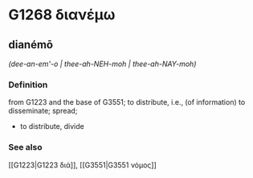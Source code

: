 # G1268 διανέμω

## dianémō

_(dee-an-em'-o | thee-ah-NEH-moh | thee-ah-NAY-moh)_

### Definition

from G1223 and the base of G3551; to distribute, i.e., (of information) to disseminate; spread; 

- to distribute, divide

### See also

[[G1223|G1223 διά]], [[G3551|G3551 νόμος]]
